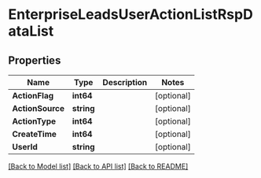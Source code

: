 # EnterpriseLeadsUserActionListRspDataList

## Properties

Name | Type | Description | Notes
------------ | ------------- | ------------- | -------------
**ActionFlag** | **int64** |  | [optional] 
**ActionSource** | **string** |  | [optional] 
**ActionType** | **int64** |  | [optional] 
**CreateTime** | **int64** |  | [optional] 
**UserId** | **string** |  | [optional] 

[[Back to Model list]](../README.md#documentation-for-models) [[Back to API list]](../README.md#documentation-for-api-endpoints) [[Back to README]](../README.md)


